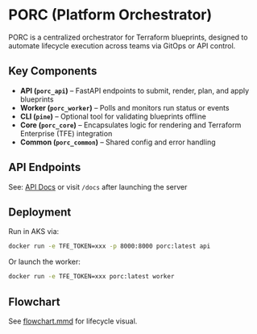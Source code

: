 # PORC (Platform Orchestrator)

PORC is a centralized orchestrator for Terraform blueprints, designed to automate lifecycle execution across teams via GitOps or API control.

## Key Components

- **API (`porc_api`)** – FastAPI endpoints to submit, render, plan, and apply blueprints
- **Worker (`porc_worker`)** – Polls and monitors run status or events
- **CLI (`pine`)** – Optional tool for validating blueprints offline
- **Core (`porc_core`)** – Encapsulates logic for rendering and Terraform Enterprise (TFE) integration
- **Common (`porc_common`)** – Shared config and error handling

## API Endpoints

See: [API Docs](api.md) or visit `/docs` after launching the server

## Deployment

Run in AKS via:

```bash
docker run -e TFE_TOKEN=xxx -p 8000:8000 porc:latest api
```

Or launch the worker:

```bash
docker run -e TFE_TOKEN=xxx porc:latest worker
```

## Flowchart

See [flowchart.mmd](flowchart.mmd) for lifecycle visual.